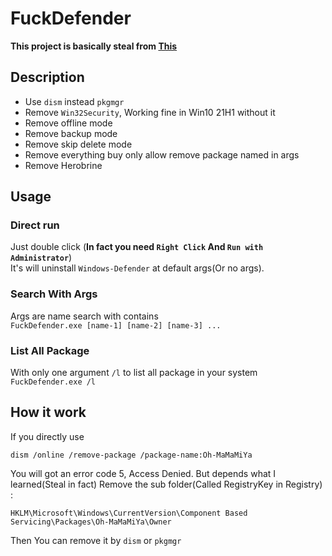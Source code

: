 # FuckDefender

**This project is basically steal from [This](https://github.com/shiitake/win6x_registry_tweak)**

## Description

- Use `dism` instead `pkgmgr`
- Remove `Win32Security`, Working fine in Win10 21H1 without it
- Remove offline mode
- Remove backup mode
- Remove skip delete mode
- Remove everything buy only allow remove package named in args
- Remove Herobrine

## Usage

### Direct run

Just double click (**In fact you need `Right Click` And `Run with Administrator`**)  
It's will uninstall `Windows-Defender` at default args(Or no args).

### Search With Args

Args are name search with contains  
```FuckDefender.exe [name-1] [name-2] [name-3] ...```

### List All Package

With only one argument `/l` to list all package in your system  
```FuckDefender.exe /l```

## How it work

If you directly use

```
dism /online /remove-package /package-name:Oh-MaMaMiYa
```

You will got an error code 5, Access Denied. But depends what I learned(Steal in fact) Remove the sub folder(Called RegistryKey in Registry)
:

```
HKLM\Microsoft\Windows\CurrentVersion\Component Based Servicing\Packages\Oh-MaMaMiYa\Owner
```

Then You can remove it by `dism` or `pkgmgr`

